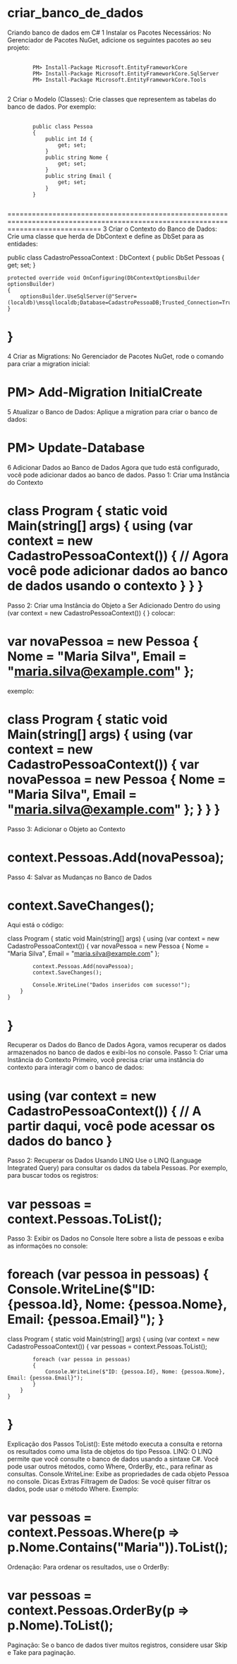 # criar_banco_de_dados
Criando banco de dados em C#
1 Instalar os Pacotes Necessários:
No Gerenciador de Pacotes NuGet, adicione os seguintes pacotes ao seu projeto:
<pre>
    <code>
        PM> Install-Package Microsoft.EntityFrameworkCore
        PM> Install-Package Microsoft.EntityFrameworkCore.SqlServer
        PM> Install-Package Microsoft.EntityFrameworkCore.Tools
    </code>
</pre>
2 Criar o Modelo (Classes):
Crie classes que representem as tabelas do banco de dados. Por exemplo:
<pre>
    <code>
        public class Pessoa
        {
            public int Id {
                get; set; 
            }
            public string Nome {
                get; set; 
            }
            public string Email {
                get; set; 
            }
        }
    </code>
</pre>
===================================================================================================================================
3 Criar o Contexto do Banco de Dados:
Crie uma classe que herda de DbContext e define as DbSet para as entidades:

public class CadastroPessoaContext : DbContext
{
    public DbSet<Pessoa> Pessoas {
        get; set; 
    }

    protected override void OnConfiguring(DbContextOptionsBuilder optionsBuilder)
    {
        optionsBuilder.UseSqlServer(@"Server=(localdb)\mssqllocaldb;Database=CadastroPessoaDB;Trusted_Connection=True;");
    }
}
=====================================================================================================================================
4 Criar as Migrations:
No Gerenciador de Pacotes NuGet, rode o comando para criar a migration inicial:

PM> Add-Migration InitialCreate
====================================================================================================================================
5 Atualizar o Banco de Dados:
Aplique a migration para criar o banco de dados:

PM> Update-Database
====================================================================================================================================
6 Adicionar Dados ao Banco de Dados
Agora que tudo está configurado, você pode adicionar dados ao banco de dados.
Passo 1: Criar uma Instância do Contexto

class Program
{
    static void Main(string[] args)
    {
        using (var context = new CadastroPessoaContext())
        {
            // Agora você pode adicionar dados ao banco de dados usando o contexto
        }
    }
}
=====================================================================================================================================
Passo 2: Criar uma Instância do Objeto a Ser Adicionado
Dentro do using (var context = new CadastroPessoaContext()) { } colocar:

var novaPessoa = new Pessoa
{
    Nome = "Maria Silva",
    Email = "maria.silva@example.com"
};
======================================================================================================================================
exemplo:

class Program
{
    static void Main(string[] args)
    {
        using (var context = new CadastroPessoaContext())
        {
            var novaPessoa = new Pessoa
            {
                Nome = "Maria Silva",
                Email = "maria.silva@example.com"
            };
        }
    }
}
========================================================================================================================================
Passo 3: Adicionar o Objeto ao Contexto

context.Pessoas.Add(novaPessoa);
========================================================================================================================================
Passo 4: Salvar as Mudanças no Banco de Dados

context.SaveChanges();
========================================================================================================================================
Aqui está o código:

class Program
{
    static void Main(string[] args)
    {
        using (var context = new CadastroPessoaContext())
        {
            var novaPessoa = new Pessoa
            {
                Nome = "Maria Silva",
                Email = "maria.silva@example.com"
            };

            context.Pessoas.Add(novaPessoa);
            context.SaveChanges();

            Console.WriteLine("Dados inseridos com sucesso!");
        }
    }
}
=========================================================================================================================================

Recuperar os Dados do Banco de Dados
Agora, vamos recuperar os dados armazenados no banco de dados e exibi-los no console.
Passo 1: Criar uma Instância do Contexto
Primeiro, você precisa criar uma instância do contexto para interagir com o banco de dados:

using (var context = new CadastroPessoaContext())
{
    // A partir daqui, você pode acessar os dados do banco
}
=========================================================================================================================================

Passo 2: Recuperar os Dados Usando LINQ
Use o LINQ (Language Integrated Query) para consultar os dados da tabela Pessoas. Por exemplo, para buscar todos os registros:

var pessoas = context.Pessoas.ToList();
=========================================================================================================================================

Passo 3: Exibir os Dados no Console
Itere sobre a lista de pessoas e exiba as informações no console:

foreach (var pessoa in pessoas)
{
    Console.WriteLine($"ID: {pessoa.Id}, Nome: {pessoa.Nome}, Email: {pessoa.Email}");
}
=========================================================================================================================================

class Program
{
    static void Main(string[] args)
    {
        using (var context = new CadastroPessoaContext())
        {
            var pessoas = context.Pessoas.ToList();

            foreach (var pessoa in pessoas)
            {
                Console.WriteLine($"ID: {pessoa.Id}, Nome: {pessoa.Nome}, Email: {pessoa.Email}");
            }
        }
    }
}
==========================================================================================================================================

Explicação dos Passos
ToList(): Este método executa a consulta e retorna os resultados como uma lista de objetos do tipo Pessoa.
LINQ: O LINQ permite que você consulte o banco de dados usando a sintaxe C#. Você pode usar outros métodos, como Where, OrderBy, etc., para refinar as consultas.
Console.WriteLine: Exibe as propriedades de cada objeto Pessoa no console.
Dicas Extras
Filtragem de Dados: Se você quiser filtrar os dados, pode usar o método Where. Exemplo:

var pessoas = context.Pessoas.Where(p => p.Nome.Contains("Maria")).ToList();
==========================================================================================================================================

Ordenação: Para ordenar os resultados, use o OrderBy:

var pessoas = context.Pessoas.OrderBy(p => p.Nome).ToList();
==========================================================================================================================================
Paginação: Se o banco de dados tiver muitos registros, considere usar Skip e Take para paginação.


